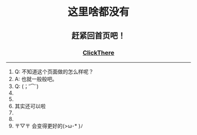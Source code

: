 # <center> 这里啥都没有 </center>

## <center> 赶紧回首页吧！</center>


### <center> [ClickThere](https://17shiyan2.cn/vbcode) </center>



------

1. Q: 不知道这个页面做的怎么样呢？ 
2. A: 也就一般般吧。
3. Q: (；′⌒`)
4. 
5. 
6. 其实还可以啦
7. 
8. 
9. 〒▽〒 会变得更好的(>ω･* )ﾉ
